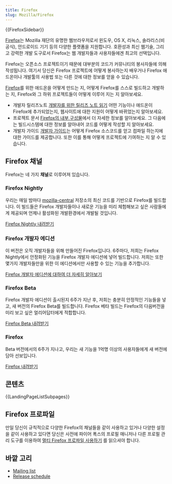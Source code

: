 ```yaml
---
title: Firefox
slug: Mozilla/Firefox
---
```


{{FirefoxSidebar}}

[Firefox](https://www.mozilla.org/firefox/)는 Mozilla 재단의 유명한 웹브라우저로서 윈도우, OS X, 리눅스, 솔라리스(비공식), 안드로이드 기기 등의 다양한 플랫폼을 지원합니다. 호환성과 최신 웹기술, 그리고 강력한 개발 도구로서 Firefox는 웹 개발자들과 사용자들에겐 최고의 선택입니다.

Firefox는 오픈소스 프로젝트이기 때문에 대부분의 코드가 커뮤니티의 봉사자들에 의해 작성됩니다. 여기서 당신은 Firefox 프로젝트에 어떻게 봉사하는지 배우거나 Firefox 애드온이나 개발툴의 사용법 또는 다른 것에 대한 정보를 얻을 수 있습니다.

[Firefox](https://www.mozilla.org/firefox/)를 위한 애드온을 어떻게 만드는 지, 어떻게 Firefox를 스스로 빌드하고 개발하는 지, Firefox와 그 하위 프로젝트들이 어떻게 이루어 지는 지 알아보세요.

- 개발자 릴리즈노트 [개발자를 위한 릴리즈 노트 읽기](/en-US/Firefox/Releases) 어떤 기능이나 애드온이 Firefox에 추가되었는지, 웹사이트에 대한 지원이 어떻게 바뀌었는지 알아보세요.
- 프로젝트 문서 [Firefox의 내부 구성물](/ko/docs/Mozilla)에서 더 자세한 정보를 알아보세요. 그 다음에는 빌드시스템에 대한 정보를 알아내어 코드를 어떻게 작성할 지 알아보세요.
- 개발자 가이드 [개발자 가이드](/ko/docs/Developer_Guide)는 어떻게 Firefox 소스코드를 얻고 컴파일 하는지에 대한 가이드를 제공합니다. 또한 이를 통해 어떻게 프로젝트에 기여하는 지 알 수 있습니다.

## Firefox 채널

Firefox는 네 가지 **채널**로 이루어져 있습니다.

### Firefox Nightly

우리는 매일 밤마다 [mozilla-central](/ko/docs/mozilla-central) 저장소의 최신 코드를 기반으로 Firefox를 빌드합니다. 이 빌드들은 Firefox 개발자들이나 새로운 기능을 미리 체험해보고 싶은 사람들에게 제공되며 언제나 활성화된 개발환경에서 개발될 것입니다.

[Firefox Nightly 내려받기](https://nightly.mozilla.org/)

### Firefox 개발자 에디션

이 버전은 오직 개발자들을 위해 만들어진 Firefox입니다. 6주마다, 저희는 Firefox Nightly에서 안정화된 기능을 Firefox 개발자 에디션에 넣어 빌드합니다. 저희는 또한 몇가지 개발자들만을 위한 이 에디션에서만 사용할 수 있는 기능을 추가합니다.

[Firefox 개발자 에디션에 대하여 더 자세히 알아보기](/ko/docs/Firefox/Developer_Edition)

### Firefox Beta

Firefox 개발자 에디션이 출시된지 6주가 지난 후, 저희는 충분히 안정적인 기능들을 넣고, 새 버전의 Firefox Beta를 빌드합니다. Firefox 베타 빌드는 Firefox의 다음버전을 미리 보고 싶은 얼리어답터에게 적합합니다.

[Firefox Beta 내려받기](https://www.mozilla.org/firefox/channel/#beta)

### Firefox

Beta 버전에서의 6주가 지나고, 우리는 새 기능을 1억명 이상의 사용자들에게 새 버전에 담아 선보입니다.

[Firefox 내려받기](https://www.mozilla.org/firefox/channel/#firefox)

## 콘텐츠

{{LandingPageListSubpages}}

## Firefox 프로파일

만일 당신이 규칙적으로 다양한 Firefox의 채널들을 같이 사용하고 있거나 다양한 설정을 같이 사용하고 있다면 당신은 사전에 파이어 폭스의 프로필 매니저나 다른 프로필 관리 도구를 이용하여 [멀티 Firefox 프로파일 사용하기](/ko/docs/Mozilla/Firefox/Multiple_profiles) 를 읽으셔야 합니다.

## 바깥 고리

- [Mailing list](https://mail.mozilla.org/listinfo/firefox-dev)
- [Release schedule](https://wiki.mozilla.org/Release_Management/Calendar)
